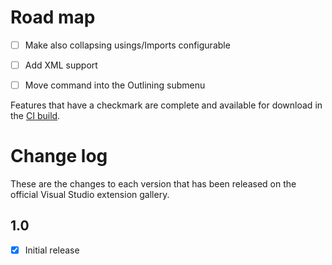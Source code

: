 # Road map

- [ ] Make also collapsing usings/Imports configurable
- [ ] Add XML support
- [ ] Move command into the Outlining submenu


Features that have a checkmark are complete and available for
download in the
[CI build](http://vsixgallery.com/extension/CollapseComments.a1dfaad6-6e8d-420a-807b-ebbbc0e7a6bf/).

# Change log

These are the changes to each version that has been released
on the official Visual Studio extension gallery.

## 1.0

- [x] Initial release
